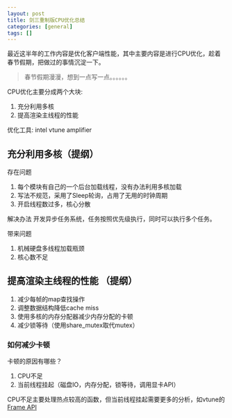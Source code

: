 ```yaml
---
layout: post
title: 剑三重制版CPU优化总结
categories: [general]
tags: []
---
```


最近这半年的工作内容是优化客户端性能，其中主要内容是进行CPU优化，趁着春节假期，把做过的事情沉淀一下。

> 春节假期漫漫，想到一点写一点。。。。。。

CPU优化主要分成两个大块:

1. 充分利用多核
1. 提高渲染主线程的性能

优化工具:
intel vtune amplifier

## 充分利用多核（提纲）

存在问题
1. 每个模块有自己的一个后台加载线程，没有办法利用多核加载
1. 写法不规范，采用了Sleep轮询，占用了无用的时钟周期
1. 开启线程数过多，核心分散

解决办法
开发异步任务系统，任务按照优先级执行，同时可以执行多个任务。

带来问题
1. 机械硬盘多线程加载瓶颈
1. 核心数不足

## 提高渲染主线程的性能 （提纲）

1. 减少每帧的map查找操作
1. 调整数据结构降低cache miss
1. 使用多核的内存分配器减少内存分配的卡顿
1. 减少锁等待（使用share_mutex取代mutex）

### 如何减少卡顿

卡顿的原因有哪些？
1. CPU不足
1. 当前线程挂起（磁盘IO，内存分配，锁等待，调用显卡API）

CPU不足主要处理热点较高的函数，但当前线程挂起需要更多的分析，如vtune的[Frame API](https://software.intel.com/en-us/vtune-amplifier-help-frame-api)

